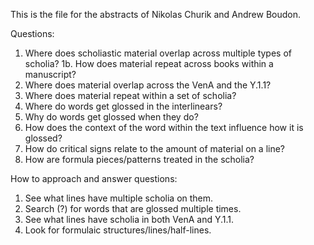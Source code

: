 This is the file for the abstracts of Nikolas Churik and Andrew Boudon.

Questions:

1. Where does scholiastic material overlap across multiple types of scholia?
1b. How does material repeat across books within a manuscript?
2. Where does material overlap across the VenA and the Y.1.1?
3. Where does material repeat within a set of scholia?
4. Where do words get glossed in the interlinears?
5. Why do words get glossed when they do?
6. How does the context of the word within the text influence how it is glossed?
7. How do critical signs relate to the amount of material on a line?
8. How are formula pieces/patterns treated in the scholia?

How to approach and answer questions:

1. See what lines have multiple scholia on them.
2. Search (?) for words that are glossed multiple times.
3. See what lines have scholia in both VenA and Y.1.1.
4. Look for formulaic structures/lines/half-lines.
